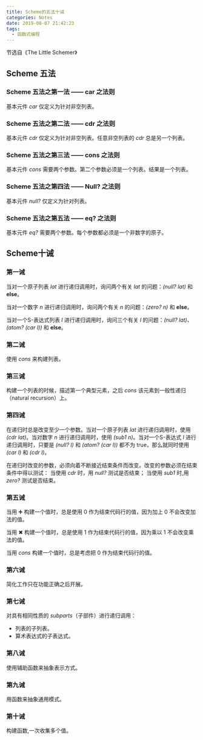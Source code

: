 ```yaml
---
title: Scheme的五法十诫
categories: Notes
date: 2019-08-07 21:42:23
tags:
  - 函数式编程
---
```


节选自《The Little Schemer》

## Scheme 五法

### Scheme 五法之第一法 —— car 之法则

基本元件 *car* 仅定义为针对非空列表。

### Scheme 五法之第二法 —— cdr 之法则

基本元件 *cdr* 仅定义为针对非空列表。任意非空列表的 *cdr* 总是另一个列表。

### Scheme 五法之第三法 —— cons 之法则

基本元件 *cons* 需要两个参数。第二个参数必须是一个列表。结果是一个列表。

### Scheme 五法之第四法 —— Null? 之法则

基本元件 *null?* 仅定义为针对列表。

### Scheme 五法之第五法 —— eq? 之法则

基本元件 *eq?* 需要两个参数。每个参数都必须是一个非数字的原子。
<!--more-->
## Scheme十诫

### 第一诫

当对一个原子列表 *lat* 进行递归调用时，询问两个有关 *lat* 的问题：*(null? lat)* 和 **else**。

当对一个数字 *n* 进行递归调用时，询问两个有关 *n* 的问题：*(zero? n)* 和 **else**。

当对一个S-表达式列表 *l* 进行递归调用时，询问三个有关 *l* 的问题：*(null? lat)*、*(atom? (car l))* 和 **else**。

### 第二诫

使用 *cons* 来构建列表。

### 第三诫

构建一个列表的时候，描述第一个典型元素，之后 *cons* 该元素到一般性递归（natural recursion）上。

### 第四诫

在递归时总是改变至少一个参数。当对一个原子列表 *lat* 进行递归调用时，使用 *(cdr lat)*。当对数字 *n* 进行递归调用时，使用 *(sub1 n)*。当对一个S-表达式 *l* 进行递归调用时，只要是 *(null? l)* 和 *(atom? (car l))* 都不为 true，那么就同时使用 *(car l)* 和 *(cdr l)*。

在递归时改变的参数，必须向着不断接近结束条件而改变。改变的参数必须在结束条件中得以测试：
    当使用 *cdr* 时，用 *null?* 测试是否结束；
    当使用 *sub1* 时,用 *zero?* 测试是否结束。

### 第五诫

当用 ➕ 构建一个值时，总是使用 0 作为结束代码行的值，因为加上 0 不会改变加法的值。

当用 ✖ 构建一个值时，总是使用 1 作为结柬代码行的值，因为乘以 1 不会改变乘法的值。

当用 *cons* 构建一个值时，总是考虑把 0 作为结束代码行的值。

### 第六诫

简化工作只在功能正确之后开展。

### 第七诫

对具有相同性质的 *subparts*（子部件）进行递归调用：

- 列表的子列表。
- 算术表达式的子表达式。

### 第八诫

使用辅助函数来抽象表示方式。

### 第九诫

用函数来抽象通用模式。

### 第十诫

构建函数,一次收集多个值。
